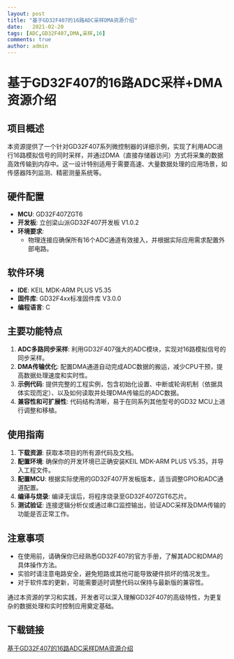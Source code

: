 ```yaml
---
layout: post
title: "基于GD32F407的16路ADC采样DMA资源介绍"
date:   2021-02-20
tags: [ADC,GD32F407,DMA,采样,16]
comments: true
author: admin
---
```

# 基于GD32F407的16路ADC采样+DMA资源介绍

## 项目概述

本资源提供了一个针对GD32F407系列微控制器的详细示例，实现了利用ADC进行16路模拟信号的同时采样，并通过DMA（直接存储器访问）方式将采集的数据高效传输到内存中。这一设计特别适用于需要高速、大量数据处理的应用场景，如传感器阵列监测、精密测量系统等。

## 硬件配置

- **MCU**: GD32F407ZGT6
- **开发板**: 立创梁山派GD32F407开发板 V1.0.2
- **环境要求**:
  - 物理连接应确保所有16个ADC通道有效接入，并根据实际应用需求配置外部电路。

## 软件环境

- **IDE**: KEIL MDK-ARM PLUS V5.35
- **固件库**: GD32F4xx标准固件库 V3.0.0
- **编程语言**: C

## 主要功能特点

1. **ADC多路同步采样**: 利用GD32F407强大的ADC模块，实现对16路模拟信号的同步采样。
2. **DMA传输优化**: 配置DMA通道自动完成ADC数据的搬运，减少CPU干预，提高数据处理速度和实时性。
3. **示例代码**: 提供完整的工程实例，包含初始化设置、中断或轮询机制（依据具体实现而定）、以及如何读取并处理DMA传输后的ADC数据。
4. **兼容性和可扩展性**: 代码结构清晰，易于在同系列其他型号的GD32 MCU上进行调整和移植。

## 使用指南

1. **下载资源**: 获取本项目的所有源代码及文档。
2. **配置环境**: 确保你的开发环境已正确安装KEIL MDK-ARM PLUS V5.35，并导入工程文件。
3. **配置MCU**: 根据实际使用的GD32F407开发板版本，适当调整GPIO和ADC通道配置。
4. **编译与烧录**: 编译无误后，将程序烧录至GD32F407ZGT6芯片。
5. **测试验证**: 连接逻辑分析仪或通过串口监控输出，验证ADC采样及DMA传输的功能是否正常工作。

## 注意事项

- 在使用前，请确保你已经熟悉GD32F407的官方手册，了解其ADC和DMA的具体操作方法。
- 实验时请注意电路安全，避免短路或其他可能导致硬件损坏的情况发生。
- 对于软件库的更新，可能需要适时调整代码以保持与最新版的兼容性。

通过本资源的学习和实践，开发者可以深入理解GD32F407的高级特性，为更复杂的数据处理和实时控制应用奠定基础。

## 下载链接

[基于GD32F407的16路ADC采样DMA资源介绍](https://pan.quark.cn/s/94be2823e03a)